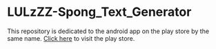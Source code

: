 # LULzZZ-Spong_Text_Generator

This repository is dedicated to the android app on the play store by the same name. [Click here](https://play.google.com/store/apps/details?id=com.manand881.spong) to visit the play store.
